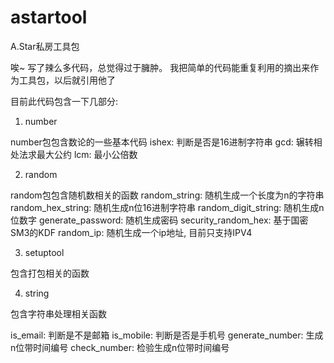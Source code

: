 # astartool

A.Star私房工具包

唉~ 写了辣么多代码，总觉得过于臃肿。
我把简单的代码能重复利用的摘出来作为工具包，以后就引用他了

目前此代码包含一下几部分:

1. number

number包包含数论的一些基本代码
ishex: 判断是否是16进制字符串
gcd: 辗转相处法求最大公约
lcm: 最小公倍数

2. random

random包包含随机数相关的函数
random_string: 随机生成一个长度为n的字符串
random_hex_string: 随机生成n位16进制字符串
random_digit_string: 随机生成n位数字
generate_password: 随机生成密码
security_random_hex: 基于国密SM3的KDF
random_ip: 随机生成一个ip地址, 目前只支持IPV4

3. setuptool

包含打包相关的函数

4. string

包含字符串处理相关函数

is_email: 判断是不是邮箱
is_mobile: 判断是否是手机号
generate_number: 生成n位带时间编号
check_number: 检验生成n位带时间编号